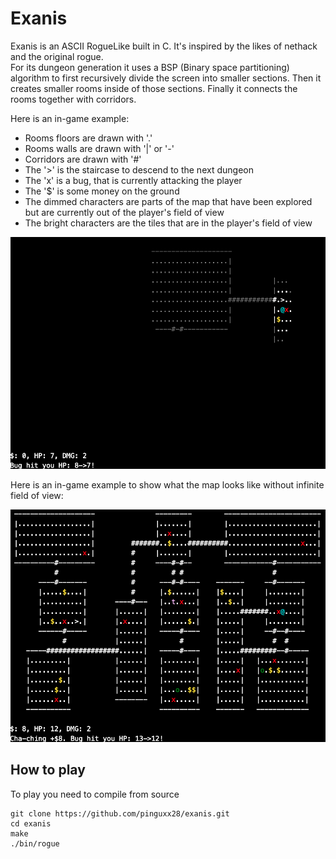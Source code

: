 # Exanis

Exanis is an ASCII RogueLike built in C. It's inspired by the likes of nethack
and the original rogue.  
For its dungeon generation it uses a BSP (Binary space partitioning) algorithm
to first recursively divide the screen into smaller sections. Then it creates
smaller rooms inside of those sections. Finally it connects the rooms together
with corridors.  
  
Here is an in-game example:
- Rooms floors are drawn with '.'
- Rooms walls are drawn with '|' or '-'
- Corridors are drawn with '#'
- The '>' is the staircase to descend to the next dungeon
- The 'x' is a bug, that is currently attacking the player
- The '$' is some money on the ground
- The dimmed characters are parts of the map that have been explored but are currently out of the player's field of view
- The bright characters are the tiles that are in the player's field of view

![exanis-preview](assets/screenshot.png)

Here is an in-game example to show what the map looks like without infinite field of view:

![exanis-xray-preview](assets/screenshot-xray.png)

## How to play

To play you need to compile from source  
```
git clone https://github.com/pinguxx28/exanis.git
cd exanis
make
./bin/rogue
```
